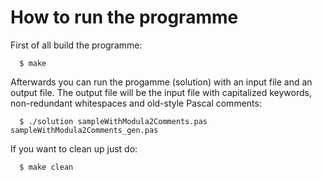 How to run the programme
========================

First of all build the programme:

      $ make

Afterwards you can run the progamme (solution) with an input file and an output file. The output file will be the input file with capitalized keywords, non-redundant whitespaces and old-style Pascal comments:

      $ ./solution sampleWithModula2Comments.pas sampleWithModula2Comments_gen.pas

If you want to clean up just do:

      $ make clean
